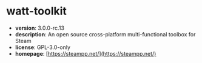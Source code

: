 # watt-toolkit

- **version**: 3.0.0-rc.13
- **description**: An open source cross-platform multi-functional toolbox for Steam
- **license**: GPL-3.0-only
- **homepage**: [https://steampp.net/](https://steampp.net/)

